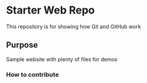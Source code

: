 # Starter Web Repo

This repository is for showing how Git and GitHub work

## Purpose

Sample website with plenty of files for demos
 ### How to contribute

